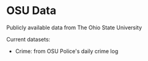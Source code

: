 # OSU Data
Publicly available data from The Ohio State University

Current datasets: 

- Crime: from OSU Police's daily crime log
